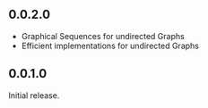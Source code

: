 ## 0.0.2.0

- Graphical Sequences for undirected Graphs
- Efficient implementations for undirected Graphs

## 0.0.1.0

Initial release.
